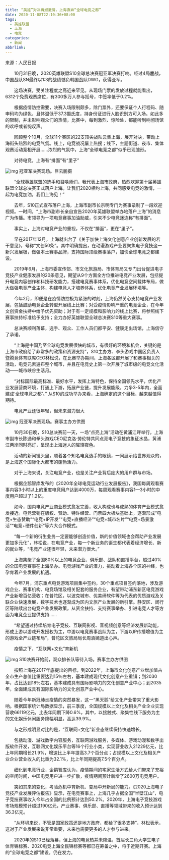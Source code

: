 ```yaml
---
title: “英雄”对决再燃激情，上海直奔“全球电竞之都”
date: 2020-11-08T22:10:36+08:00
tags:
  - 英雄联盟
  - 上海
  - 电竞
categories:
  - 新闻
abbrlink:
---
```


来源：人民日报

　　10月31日晚，2020英雄联盟S10全球总决赛冠亚军决赛打响。经过4局鏖战，中国战队SN最终以1:3的战绩憾负韩国战队DWG，获得亚军。

　　这场决赛，受关注程度之高近来罕见。从现场门票的发放过程就能看出，6312个免费观赛席位，有300多万人参与摇号，中签率低于0.2%。

　　根据疫情防控需要，决赛入场限制颇多，除门票外，还要保证个人行程码、随申码均为绿色，且体温低于37.3摄氏度，持身份证进行人脸识别方可入场。如此多的限制，并未影响观众们的热情，比赛中，每到激烈、惊险处，都能听到响彻场馆的欢呼或者惋叹声。

　　回顾整个10月，全球11个赛区的22支顶尖战队云集上海，展开对决，带动上海街头热烈的电竞气氛。线上，电竞战况屡上热搜；线下，主题街道、夜市、集体观赛活动竞相开展……浓烈的气氛中，上海“全球电竞之都”似乎已现雏形。

　　对待电竞，上海有“排面”有“里子”

![img](https://cdn.jsdelivr.net/gh/yakeing/Documentation@main/Hexo/images/b416-kcieyvz2244895.jpg)
冠亚军决赛现场。巨云鹏摄

　　“全球英雄联盟的选手和召唤师们，我代表上海市政府，热烈欢迎第十届英雄联盟全球总决赛正式落户上海。让我们2020相约上海，共同感受电竞的激情，一起为电竞加油，我们上海见！”

　　去年，S10正式宣布落户上海，上海市副市长宗明专门为赛事录制了一段欢迎视频。一时间，“上海市副市长亲自宣告2020年英雄联盟举办地落户上海”的消息广为传播。市领导为一项电竞赛事加油助威，引来不少电竞迷连称“有排面”。

　　事实上，上海对电竞产业的重视，不仅在“排面”，更在“里子”。

　　早在2017年12月，上海就出台了《关于加快上海文化创意产业创新发展的若干意见》，号称“文创50条”。其中明确提出，在动漫游戏产业要聚焦电子竞技这一新兴发展极，做强本土赛事品牌，支持国际顶级赛事落户，加快全球电竞之都建设。

　　2019年6月，上海市委宣传部、市文化旅游局、市体育局又专门出台促进电子竞技产业健康发展的20条意见，期望从9个方面全方位推进电竞产业发展，包括提升电竞内容创作和科技研发能力，搭建电竞赛事体系，优化电竞空间载体布局，做大做强电竞产业主体，构建电竞人才培养体系，优化电竞产业发展环境等。

　　今年2月，即便是在疫情防控极为紧张的时刻，上海仍然关心支持电竞产业发展，包括鼓励电竞企业转型开展线上比赛；对受疫情影响严重的电竞企业，在今年文创资金扶持中给予优先资助；对于有一定规模和影响力的线上比赛，将参照线下赛事扶持标准给予支持；全力办好英雄联盟全球总决赛S10等重大赛事。

　　总决赛顺利落幕，选手、观众、工作人员们都平安、健康走出场馆，上海信守了承诺。

　　“上海是中国乃至全球电竞发展很快的城市，有很好的环境和机会，关键的是上海市政府给了非常多的政策和资源支持”，S10主办方、拳头游戏中国区负责人暨腾竞体育联席CEO林松说，在比赛举办期间，上海各区都开展了和赛事相关的活动，电竞元素遍布整个城市，并且在电竞史上第一次开展了城市级的电竞文化活动——城市峡谷生活月。

　　“对标国际最高标准、最好水平，发挥上海特色，保持全国领先水平，优化产业发展营商环境，打通上下游，拓展产业链，提升发展能级，力争3-5年内，全面建成‘全球电竞之都’。” 从S10的成功举办来看，上海确定的这个目标，越来越值得期待。

　　电竞产业还很年轻，但未来潜力很大

![img](https://cdn.jsdelivr.net/gh/yakeing/Documentation@main/Hexo/images/1195-kcieyvz2244940.jpg)
冠亚军决赛现场。赛事主办方供图

　　10月30日晚，S10总决赛前一天，一场“点亮上海”活动在黄浦江畔举行，上海市副市长陈通和拳头游戏CEO尼克洛·劳伦特共同点亮电子竞技的象征水晶，黄浦江两岸同时亮灯，呈现出上海迷人的璀璨夜色。

　　活动的新闻镜头里，顺着各个知名电竞选手的眼镜，一同展示给世界观众的，是上海这个国际化大都市的蓬勃活力。

　　对于上海来说，关注电竞产业，也是关注产业背后庞大的用户群与市场。

　　根据企鹅智库发布的《2020年全球电竞运动行业发展报告》，我国每周观看赛事内容3小时以上的重度电竞用户达到4000万，每周观看赛事内容1—3小时的中度用户超过了1.2亿。

　　如今，国内电竞产业商业模式愈发完善，收入构成也与成熟的体育产业模式愈发接近。电竞营销在版权、赞助、特许经营、门票四大板块基础上，逐渐形成“电竞+生态赞助”“电竞+IP开发”“电竞+直播经济”“电竞+城市名片”“电竞+场景激活”“电竞+硬件创新”等六大合作模式。

　　“每一个新的衍生业务一定要能够创造价值，新的价值领域也会帮助产业发展更加多元化”，林松说，在电竞产业，每一个新业务的诞生都代表着经济增长、新的就业等，“电竞产业还很年轻，未来潜力很大。”

　　上海集聚了全国80%以上的电竞企业、俱乐部、战队和直播平台，超过40%的全国电竞赛事在上海举办。电竞游戏产业的潜力，挑动着上海各个区的神经，也孕育着产业发展的机遇。

　　今年7月，浦东重点电竞游戏项目集中签约，30个重点项目签约落地，涉及游戏企业、赛事机构、电竞场馆及相关配套的服务企业，有望带动浦东新区电竞游戏产业新增百亿营收；在普陀区，以波克城市、优美缔软件等为代表的优质游戏及关联企业快速发展，数字技术也逐渐成为区内文旅产业发展的新引擎。静安区、闵行区等陆续出台电竞产业发展政策，从资金扶持、支持赛事举办、引进电竞人才等方面为电竞企业提供支持……

　　“希望通过持续培育电子竞技、互联网影视、音视频创意等经济发展新动能，形成上游以游戏开发授权为主，中游以电竞赛事战队为主，下游以IP传播增值为主的游戏全产业链布局”，普陀区文旅局局长周涵嫣道出心声。

　　疫情之下，“互联网+文化”育新机

![img](https://cdn.jsdelivr.net/gh/yakeing/Documentation@main/Hexo/images/86d6-kcieyvz2244978.jpg)
S10决赛开始前，观众排长队等待入场。赛事主办方供图

　　按照上海在2017年底提出的目标，到2022年，上海市文化创意产业增加值占全市生产总值比重要达到15％左右，基本建成现代文化创意产业重镇；到2030年，占比达到18％左右，基本建成具有国际影响力的文化创意产业中心；到2035年，全面建成具有国际影响力的文化创意产业中心。

　　随着今年新冠肺炎疫情的突然暴发，这一“黑天鹅”给文化产业带来了重大影响。根据国家统计局数据显示，前三季度，全国规模以上文化及相关产业企业实现营收66119亿元，比去年同期下降0.6%，其中，以接触式、聚集性线下服务为主的文化娱乐休闲服务降幅明显，高达39.9%。

　　与之形成明显对比的是，“互联网+文化”新业态继续保持快速增长。

　　包括动漫、游戏数字内容服务，互联网游戏服务，多媒体、游戏动漫和数字出版软件开发，互联网文化娱乐平台等16个行业小类，实现营业收入21229亿元，比上年同期增长21.9%，增速比上半年提高3.7个百分点；占规模以上文化及相关产业企业营业收入的比重为32.1%，比上年同期提高7.5个百分点。

　　细化到电竞行业，企鹅智库认为，疫情期间的宅家生活方式给人们带来了充裕的空闲时间，中国电竞用户进一步扩散，疫情期间预计新增了2600万电竞用户。

　　突如其来的变化，考验危机中育新机、变局中开新局的能力。《2020上海电子竞技产业发展评估报告》显示，在电竞赛事上，上海几乎占据全国“半壁江山”，电子竞技赛事收入今年占全国的比例预计达到50.2%。2020年，上海电子竞技游戏市场规模预计超过190亿元，产业赛事、俱乐部、直播等领域带来的收入预计达到36.3亿元。

　　“从环境来说，不管是国家政策还是地方政府，都给了很多支持”，林松表示，这对于产业发展来说非常重要，未来也需要更多的人才参与进来。

　　2020年的S10已经落幕，但上海的电竞热并未降温，首届长三角大学生电子体育锦标赛、2020电竞上海全民锦标赛等都已在筹备之中，将于近期开赛。上海的“全球电竞之都”建设，仍在发力。